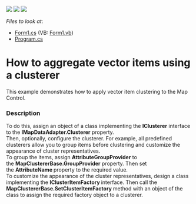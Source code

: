 <!-- default badges list -->
![](https://img.shields.io/endpoint?url=https://codecentral.devexpress.com/api/v1/VersionRange/128575976/15.2.4%2B)
[![](https://img.shields.io/badge/Open_in_DevExpress_Support_Center-FF7200?style=flat-square&logo=DevExpress&logoColor=white)](https://supportcenter.devexpress.com/ticket/details/T311973)
[![](https://img.shields.io/badge/📖_How_to_use_DevExpress_Examples-e9f6fc?style=flat-square)](https://docs.devexpress.com/GeneralInformation/403183)
<!-- default badges end -->
<!-- default file list -->
*Files to look at*:

* [Form1.cs](./CS/ClustererSample/Form1.cs) (VB: [Form1.vb](./VB/ClustererSample/Form1.vb))
* [Program.cs](./CS/ClustererSample/Program.cs)
<!-- default file list end -->
# How to aggregate vector items using a clusterer


This example demonstrates how to apply vector item clustering to the Map Control.


<h3>Description</h3>

<p>To do this, assign an object of a class implementing the&nbsp;<strong>IClusterer</strong>&nbsp;interface to the&nbsp;<strong>IMapDataAdapter.Clusterer</strong>&nbsp;property.<br />Then, optionally, configure the clusterer. For example, all predefined clusterers allow you to group items before clustering and customize the appearance of cluster representatives.<br />To group the items, assign&nbsp;<strong>AttributeGroupProvider</strong>&nbsp;to the&nbsp;<strong>MapClustererBase.GroupProvider</strong>&nbsp;property. Then set the&nbsp;<strong>AttributeName&nbsp;</strong>property to the required value.<br />To customize the appearance of the cluster representatives, design a class implementing the&nbsp;<strong>IClusterItemFactory&nbsp;</strong>interface. Then call&nbsp;the <strong>MapClustererBase.SetClusterItemFactory&nbsp;</strong>method with an object of the class to assign the required factory object to a clusterer.</p>

<br/>


